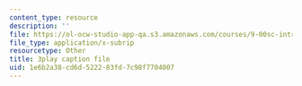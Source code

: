 ```yaml
---
content_type: resource
description: ''
file: https://ol-ocw-studio-app-qa.s3.amazonaws.com/courses/9-00sc-introduction-to-psychology-fall-2011/1e6b2a38cd6d522283fd7c98f7704007_bihrpOS0qtY.vtt
file_type: application/x-subrip
resourcetype: Other
title: 3play caption file
uid: 1e6b2a38-cd6d-5222-83fd-7c98f7704007
---
```

